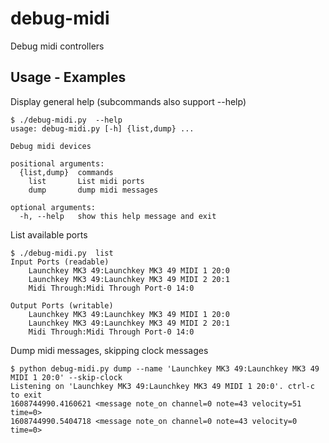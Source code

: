 # debug-midi
Debug midi controllers

## Usage - Examples

Display general help (subcommands also support --help)
```
$ ./debug-midi.py  --help
usage: debug-midi.py [-h] {list,dump} ...

Debug midi devices

positional arguments:
  {list,dump}  commands
    list       List midi ports
    dump       dump midi messages

optional arguments:
  -h, --help   show this help message and exit
```

List available ports
```
$ ./debug-midi.py  list
Input Ports (readable)
    Launchkey MK3 49:Launchkey MK3 49 MIDI 1 20:0
    Launchkey MK3 49:Launchkey MK3 49 MIDI 2 20:1
    Midi Through:Midi Through Port-0 14:0

Output Ports (writable)
    Launchkey MK3 49:Launchkey MK3 49 MIDI 1 20:0
    Launchkey MK3 49:Launchkey MK3 49 MIDI 2 20:1
    Midi Through:Midi Through Port-0 14:0
```

Dump midi messages, skipping clock messages
```
$ python debug-midi.py dump --name 'Launchkey MK3 49:Launchkey MK3 49 MIDI 1 20:0' --skip-clock
Listening on 'Launchkey MK3 49:Launchkey MK3 49 MIDI 1 20:0'. ctrl-c to exit
1608744990.4160621 <message note_on channel=0 note=43 velocity=51 time=0>
1608744990.5404718 <message note_on channel=0 note=43 velocity=0 time=0>
```

